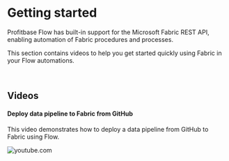 # Getting started

Profitbase Flow has built-in support for the Microsoft Fabric REST API, enabling automation of Fabric procedures and processes. 

This section contains videos to help you get started quickly using Fabric in your Flow automations.  

<br/>


## Videos

#### Deploy data pipeline to Fabric from GitHub
This video demonstrates how to deploy a data pipeline from GitHub to Fabric using Flow.

![youtube.com](https://youtu.be/IxiR-w8oUaI)

